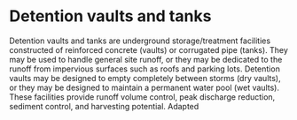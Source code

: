 # Detention vaults and tanks
Detention vaults and tanks are underground storage/treatment facilities constructed of reinforced concrete (vaults) or corrugated pipe (tanks). They may be used to handle general site runoff, or they may be dedicated to the runoff from impervious surfaces such as roofs and parking lots. Detention vaults may be designed to empty completely between storms (dry vaults), or they may be designed to maintain a permanent water pool (wet vaults). These facilities provide runoff volume control, peak discharge reduction, sediment control, and harvesting potential. Adapted
